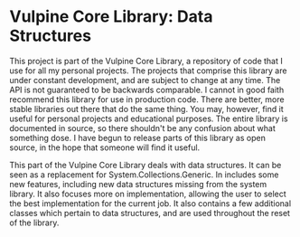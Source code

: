# Vulpine Core Library: Data Structures

This project is part of the Vulpine Core Library, a repository of code that I 
use for all my personal projects. The projects that comprise this library are 
under constant development, and are subject to change at any time. The API is 
not guaranteed to be backwards comparable. I cannot in good faith recommend 
this library for use in production code. There are better, more stable 
libraries out there that do the same thing. You may, however, find it useful
for personal projects and educational purposes. The entire library is 
documented in source, so there shouldn't be any confusion about what something 
dose. I have begun to release parts of this library as open source, in the hope 
that someone will find it useful.

This part of the Vulpine Core Library deals with data structures. It can be 
seen as a replacement for System.Collections.Generic. In includes some new 
features, including new data structures missing from the system library. It 
also focuses more on implementation, allowing the user to select the best 
implementation for the current job. It also contains a few additional classes 
which pertain to data structures, and are used throughout the reset of the 
library.
